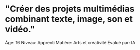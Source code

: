 # "Créer des projets multimédias combinant texte, image, son et vidéo."

Âge: 16
Niveau: Apprenti
Matière: Arts et créativité
Évalué par: IA